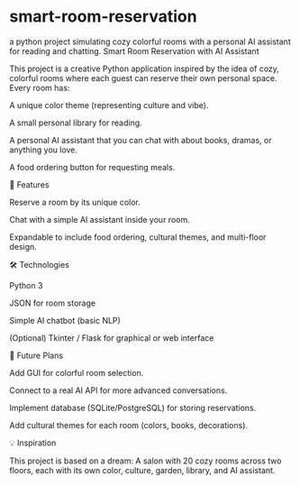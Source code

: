 # smart-room-reservation
a python project simulating cozy colorful rooms with a personal AI assistant for reading and chatting.
Smart Room Reservation with AI Assistant

This project is a creative Python application inspired by the idea of cozy, colorful rooms where each guest can reserve their own personal space.
Every room has:

A unique color theme (representing culture and vibe).

A small personal library for reading.

A personal AI assistant that you can chat with about books, dramas, or anything you love.

A food ordering button for requesting meals.


🚀 Features

Reserve a room by its unique color.

Chat with a simple AI assistant inside your room.

Expandable to include food ordering, cultural themes, and multi-floor design.


🛠 Technologies

Python 3

JSON for room storage

Simple AI chatbot (basic NLP)

(Optional) Tkinter / Flask for graphical or web interface


📖 Future Plans

Add GUI for colorful room selection.

Connect to a real AI API for more advanced conversations.

Implement database (SQLite/PostgreSQL) for storing reservations.

Add cultural themes for each room (colors, books, decorations).


💡 Inspiration

This project is based on a dream:
A salon with 20 cozy rooms across two floors, each with its own color, culture, garden, library, and AI assistant.
